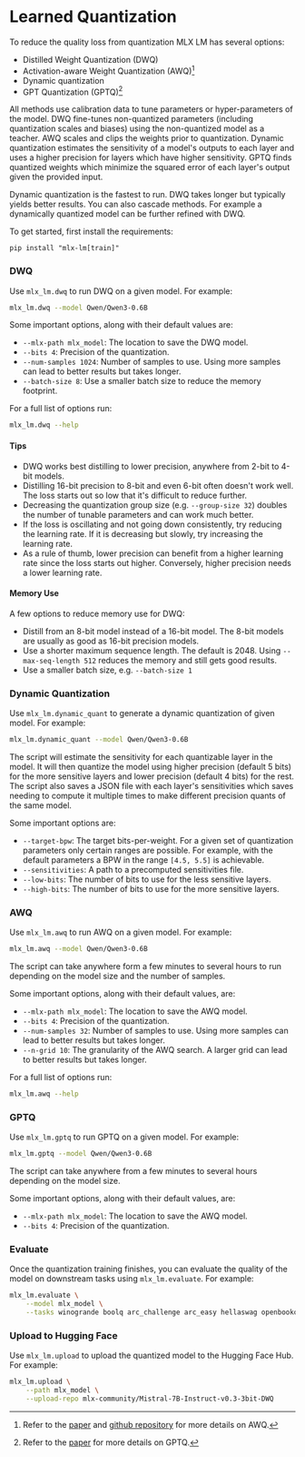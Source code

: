 # Learned Quantization 

To reduce the quality loss from quantization MLX LM has several options:

- Distilled Weight Quantization (DWQ)
- Activation-aware Weight Quantization (AWQ)[^1]
- Dynamic quantization
- GPT Quantization (GPTQ)[^2]

All methods use calibration data to tune parameters or hyper-parameters of the
model. DWQ fine-tunes non-quantized parameters (including quantization scales
and biases) using the non-quantized model as a teacher. AWQ scales and clips
the weights prior to quantization. Dynamic quantization estimates the
sensitivity of a model's outputs to each layer and uses a higher precision for
layers which have higher sensitivity. GPTQ finds quantized weights which
minimize the squared error of each layer's output given the provided input.

Dynamic quantization is the fastest to run. DWQ takes longer but typically
yields better results. You can also cascade methods. For example a dynamically
quantized model can be further refined with DWQ.

To get started, first install the requirements:

```
pip install "mlx-lm[train]"
```

### DWQ

Use `mlx_lm.dwq` to run DWQ on a given model. For example:

```bash
mlx_lm.dwq --model Qwen/Qwen3-0.6B
```

Some important options, along with their default values are:

- `--mlx-path mlx_model`: The location to save the DWQ model.
- `--bits 4`: Precision of the quantization.
- `--num-samples 1024`: Number of samples to use. Using more samples can lead to
  better results but takes longer.
- `--batch-size 8`: Use a smaller batch size to reduce the memory footprint.

For a full list of options run:

```bash
mlx_lm.dwq --help
```

#### Tips

- DWQ works best distilling to lower precision, anywhere from 2-bit to 4-bit
  models.
- Distilling 16-bit precision to 8-bit and even 6-bit often doesn't work well.
  The loss starts out so low that it's difficult to reduce further.
- Decreasing the quantization group size (e.g. `--group-size 32`) doubles the
  number of tunable parameters and can work much better.
- If the loss is oscillating and not going down consistently, try reducing the
  learning rate. If it is decreasing but slowly, try increasing the learning
  rate.
- As a rule of thumb, lower precision can benefit from a higher learning rate
  since the loss starts out higher. Conversely, higher precision needs a lower
  learning rate.


#### Memory Use

A few options to reduce memory use for DWQ:

- Distill from an 8-bit model instead of a 16-bit model. The 8-bit
  models are usually as good as 16-bit precision models.
- Use a shorter maximum sequence length. The default is 2048. Using
  `--max-seq-length 512` reduces the memory and still gets good results.
- Use a smaller batch size, e.g. `--batch-size 1`

### Dynamic Quantization

Use `mlx_lm.dynamic_quant` to generate a dynamic quantization of given model.
For example:

```bash
mlx_lm.dynamic_quant --model Qwen/Qwen3-0.6B
```

The script will estimate the sensitivity for each quantizable layer in the
model. It will then quantize the model using higher precision (default 5 bits)
for the more sensitive layers and lower precision (default 4 bits) for the
rest. The script also saves a JSON file with each layer's sensitivities which
saves needing to compute it multiple times to make different precision quants
of the same model.

Some important options are:

- `--target-bpw`: The target bits-per-weight. For a given set of quantization
  parameters only certain ranges are possible. For example, with the default
  parameters a BPW in the range `[4.5, 5.5]` is achievable.
- `--sensitivities`: A path to a precomputed sensitivities file.
- `--low-bits`: The number of bits to use for the less sensitive layers.
- `--high-bits`: The number of bits to use for the more sensitive layers.

### AWQ 

Use `mlx_lm.awq` to run AWQ on a given model. For example:

```bash
mlx_lm.awq --model Qwen/Qwen3-0.6B
```

The script can take anywhere form a few minutes to several hours to run
depending on the model size and the number of samples.

Some important options, along with their default values, are:

- `--mlx-path mlx_model`: The location to save the AWQ model.
- `--bits 4`: Precision of the quantization.
- `--num-samples 32`: Number of samples to use. Using more samples can lead to
  better results but takes longer.
- `--n-grid 10`: The granularity of the AWQ search. A larger grid can lead to
  better results but takes longer.

For a full list of options run:

```bash
mlx_lm.awq --help
```

### GPTQ

Use `mlx_lm.gptq` to run GPTQ on a given model. For example:

```bash
mlx_lm.gptq --model Qwen/Qwen3-0.6B
```

The script can take anywhere from a few minutes to several hours depending on
the model size.

Some important options, along with their default values, are:

- `--mlx-path mlx_model`: The location to save the AWQ model.
- `--bits 4`: Precision of the quantization.


### Evaluate

Once the quantization training finishes, you can evaluate the quality of the
model on downstream tasks using `mlx_lm.evaluate`. For example:

```bash
mlx_lm.evaluate \
    --model mlx_model \
    --tasks winogrande boolq arc_challenge arc_easy hellaswag openbookqa piqa social_iqa                     
```

### Upload to Hugging Face

Use `mlx_lm.upload` to upload the quantized model to the Hugging Face Hub. For
example:

```bash
mlx_lm.upload \
    --path mlx_model \
    --upload-repo mlx-community/Mistral-7B-Instruct-v0.3-3bit-DWQ
```

[^1]: Refer to the [paper](https://arxiv.org/abs/2306.00978)
and [github repository](https://github.com/mit-han-lab/llm-awq) for more
details on AWQ.
[^2]: Refer to the [paper](https://arxiv.org/abs/2210.17323) for more details
on GPTQ.
